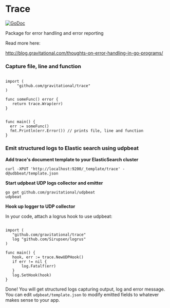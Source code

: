 # Trace

[![GoDoc](https://godoc.org/github.com/gravitational/trace?status.png)](https://godoc.org/github.com/gravitational/trace)


Package for error handling and error reporting

Read more here:

http://blog.gravitational.com/thoughts-on-error-handling-in-go-programs/

### Capture file, line and function

```golang

import (
     "github.com/gravitational/trace"
)

func someFunc() error {
   return trace.Wrap(err)
}


func main() {
  err := someFunc()
  fmt.Println(err.Error()) // prints file, line and function
}
```

### Emit structured logs to Elastic search using udpbeat

**Add trace's document template to your ElasticSearch cluster**

```shell
curl -XPUT 'http://localhost:9200/_template/trace' -d@udbbeat/template.json
```

**Start udpbeat UDP logs collector and emitter**

```shell
go get github.com/gravitational/udpbeat
udpbeat
```

**Hook up logger to UDP collector**

In your code, attach a logrus hook to use udpbeat:

```golang

import (
   "github.com/gravitational/trace"
   log "github.com/Sirupsen/logrus"
)

func main() {
   hook, err := trace.NewUDPHook()
   if err != nil {
       log.Fatalf(err)
   }
   log.SetHook(hook)
}
```

Done! You will get structured logs capturing output, log and error message.
You can edit `udpbeat/template.json` to modify emitted fields to whatever makes sense to your app.





